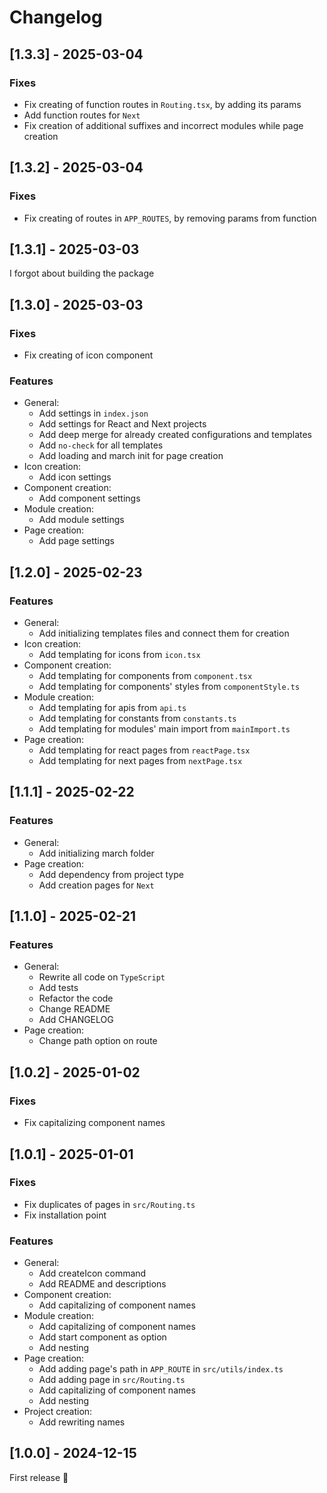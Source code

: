 # Changelog

## [1.3.3] - 2025-03-04

### Fixes

- Fix creating of function routes in `Routing.tsx`, by adding its params
- Add function routes for `Next`
- Fix creation of additional suffixes and incorrect modules while page creation

## [1.3.2] - 2025-03-04

### Fixes

- Fix creating of routes in `APP_ROUTES`, by removing params from function

## [1.3.1] - 2025-03-03

I forgot about building the package

## [1.3.0] - 2025-03-03

### Fixes

- Fix creating of icon component

### Features

- General:
    - Add settings in `index.json`
    - Add settings for React and Next projects
    - Add deep merge for already created configurations and templates
    - Add `no-check` for all templates
    - Add loading and march init for page creation
- Icon creation:
    - Add icon settings
- Component creation:
    - Add component settings
- Module creation:
    - Add module settings
- Page creation:
    - Add page settings

## [1.2.0] - 2025-02-23

### Features

- General:
    - Add initializing templates files and connect them for creation
- Icon creation:
    - Add templating for icons from `icon.tsx`
- Component creation:
    - Add templating for components from `component.tsx`
    - Add templating for components' styles from `componentStyle.ts`
- Module creation:
    - Add templating for apis from `api.ts`
    - Add templating for constants from `constants.ts`
    - Add templating for modules' main import from `mainImport.ts`
- Page creation:
    - Add templating for react pages from `reactPage.tsx`
    - Add templating for next pages from `nextPage.tsx`

## [1.1.1] - 2025-02-22

### Features

- General:
    - Add initializing march folder
- Page creation:
    - Add dependency from project type
    - Add creation pages for `Next`

## [1.1.0] - 2025-02-21

### Features

- General:
    - Rewrite all code on `TypeScript`
    - Add tests
    - Refactor the code
    - Change README
    - Add CHANGELOG
- Page creation:
    - Change path option on route

## [1.0.2] - 2025-01-02

### Fixes

- Fix capitalizing component names

## [1.0.1] - 2025-01-01

### Fixes

- Fix duplicates of pages in `src/Routing.ts`
- Fix installation point

### Features

- General:
    - Add createIcon command
    - Add README and descriptions
- Component creation:
    - Add capitalizing of component names
- Module creation:
    - Add capitalizing of component names
    - Add start component as option
    - Add nesting
- Page creation:
    - Add adding page's path in `APP_ROUTE` in `src/utils/index.ts`
    - Add adding page in `src/Routing.ts`
    - Add capitalizing of component names
    - Add nesting
- Project creation:
    - Add rewriting names

## [1.0.0] - 2024-12-15

First release 🎉
